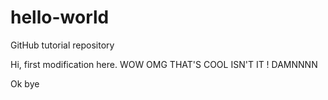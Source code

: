# hello-world
GitHub tutorial repository

Hi, first modification here. WOW OMG THAT'S COOL ISN'T IT ! DAMNNNN

Ok bye
